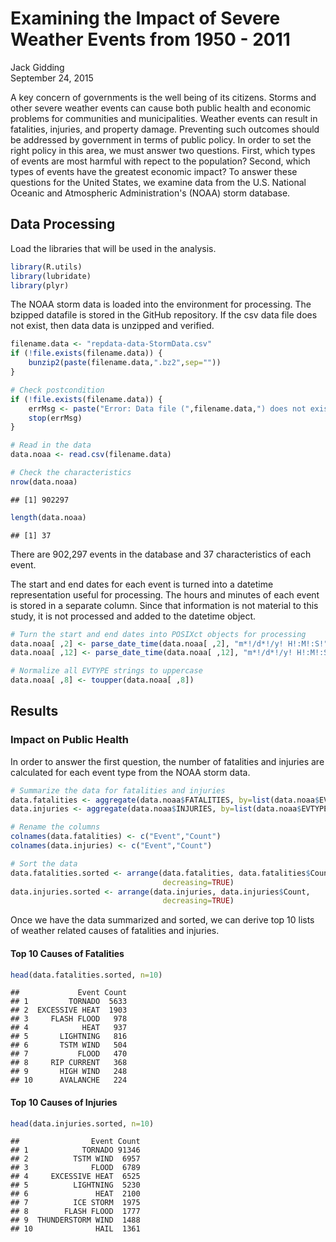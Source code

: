 # Examining the Impact of Severe Weather Events from 1950 - 2011
Jack Gidding  
September 24, 2015  

A key concern of governments is the well being of its citizens. Storms and other severe weather events can cause both public health and economic problems for communities and municipalities. Weather events can result in fatalities, injuries, and property damage. Preventing such outcomes should be addressed by government in terms of public policy. In order to set the right policy in this area, we must answer two questions. First, which types of events are most harmful with repect to the population? Second, which types of events have the greatest economic impact? To answer these questions for the United States, we examine data from the U.S. National Oceanic and Atmospheric Administration's (NOAA) storm database.

## Data Processing
Load the libraries that will be used in the analysis. 


```r
library(R.utils)
library(lubridate)
library(plyr)
```

The NOAA storm data is loaded into the environment for processing. The bzipped datafile is stored in the GitHub repository. If the csv data file does not exist, then data data is unzipped and verified. 

```r
filename.data <- "repdata-data-StormData.csv"
if (!file.exists(filename.data)) {
    bunzip2(paste(filename.data,".bz2",sep=""))
}

# Check postcondition
if (!file.exists(filename.data)) {
    errMsg <- paste("Error: Data file (",filename.data,") does not exist.",sep="")
    stop(errMsg)
}

# Read in the data
data.noaa <- read.csv(filename.data)

# Check the characteristics
nrow(data.noaa)
```

```
## [1] 902297
```

```r
length(data.noaa)
```

```
## [1] 37
```

There are 902,297 events in the database and 37 characteristics of each event. 

The start and end dates for each event is turned into a datetime representation useful for processing. The hours and minutes of each event is stored in a separate column. Since that information is not material to this study, it is not processed and added to the datetime object.


```r
# Turn the start and end dates into POSIXct objects for processing
data.noaa[ ,2] <- parse_date_time(data.noaa[ ,2], "m*!/d*!/y! H!:M!:S!")
data.noaa[ ,12] <- parse_date_time(data.noaa[ ,12], "m*!/d*!/y! H!:M!:S!")

# Normalize all EVTYPE strings to uppercase
data.noaa[ ,8] <- toupper(data.noaa[ ,8])
```

## Results

### Impact on Public Health

In order to answer the first question, the number of fatalities and injuries are calculated for each event type from the NOAA storm data. 


```r
# Summarize the data for fatalities and injuries
data.fatalities <- aggregate(data.noaa$FATALITIES, by=list(data.noaa$EVTYPE), sum)
data.injuries <- aggregate(data.noaa$INJURIES, by=list(data.noaa$EVTYPE), sum)

# Rename the columns
colnames(data.fatalities) <- c("Event","Count")
colnames(data.injuries) <- c("Event","Count")

# Sort the data 
data.fatalities.sorted <- arrange(data.fatalities, data.fatalities$Count,
                                  decreasing=TRUE)
data.injuries.sorted <- arrange(data.injuries, data.injuries$Count,
                                  decreasing=TRUE)
```
Once we have the data summarized and sorted, we can derive top 10 lists of weather related causes of fatalities and injuries. 

#### Top 10 Causes of Fatalities


```r
head(data.fatalities.sorted, n=10)
```

```
##             Event Count
## 1         TORNADO  5633
## 2  EXCESSIVE HEAT  1903
## 3     FLASH FLOOD   978
## 4            HEAT   937
## 5       LIGHTNING   816
## 6       TSTM WIND   504
## 7           FLOOD   470
## 8     RIP CURRENT   368
## 9       HIGH WIND   248
## 10      AVALANCHE   224
```

#### Top 10 Causes of Injuries


```r
head(data.injuries.sorted, n=10)
```

```
##                Event Count
## 1            TORNADO 91346
## 2          TSTM WIND  6957
## 3              FLOOD  6789
## 4     EXCESSIVE HEAT  6525
## 5          LIGHTNING  5230
## 6               HEAT  2100
## 7          ICE STORM  1975
## 8        FLASH FLOOD  1777
## 9  THUNDERSTORM WIND  1488
## 10              HAIL  1361
```

